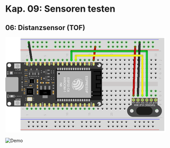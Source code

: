 # Kap. 09: Sensoren testen
## 06: Distanzsensor (TOF)

![Steckplan](Steckplan.png)

![Demo](Demo.gif)